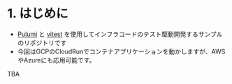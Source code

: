 # 1. はじめに
- [Pulumi](https://www.pulumi.com/b) と [vitest](https://vitest.dev/) を使用してインフラコードのテスト駆動開発するサンプルのリポジトリです
- 今回はGCPのCloudRunでコンテナアプリケーションを動かしますが、AWSやAzureにも応用可能です。

TBA